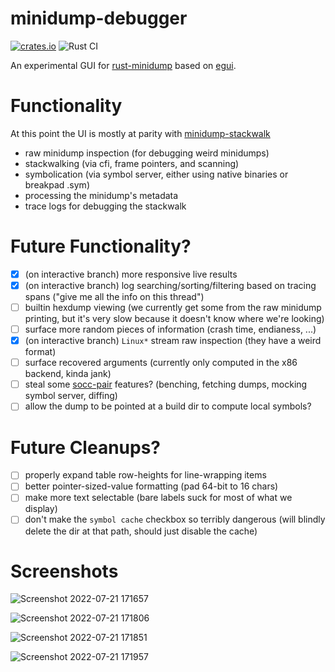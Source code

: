 # minidump-debugger

[![crates.io](https://img.shields.io/crates/v/minidump-debugger.svg)](https://crates.io/crates/minidump-debugger) ![Rust CI](https://github.com/Gankra/minidump-debugger/workflows/Rust/badge.svg?branch=main)


An experimental GUI for [rust-minidump](https://github.com/rust-minidump/rust-minidump) based on [egui](https://www.egui.rs/).

# Functionality

At this point the UI is mostly at parity with [minidump-stackwalk](https://github.com/rust-minidump/rust-minidump/tree/main/minidump-stackwalk)

* raw minidump inspection (for debugging weird minidumps)
* stackwalking (via cfi, frame pointers, and scanning)
* symbolication (via symbol server, either using native binaries or breakpad .sym)
* processing the minidump's metadata
* trace logs for debugging the stackwalk

# Future Functionality?

* [x] (on interactive branch) more responsive live results
* [x] (on interactive branch) log searching/sorting/filtering based on tracing spans ("give me all the info on this thread")
* [ ] builtin hexdump viewing (we currently get some from the raw minidump printing, but it's very slow because it doesn't know where we're looking)
* [ ] surface more random pieces of information (crash time, endianess, ...)
* [x] (on interactive branch) `Linux*` stream raw inspection (they have a weird format)
* [ ] surface recovered arguments (currently only computed in the x86 backend, kinda jank)
* [ ] steal some [socc-pair](https://github.com/Gankra/socc-pair/) features? (benching, fetching dumps, mocking symbol server, diffing)
* [ ] allow the dump to be pointed at a build dir to compute local symbols?

# Future Cleanups?

* [ ] properly expand table row-heights for line-wrapping items
* [ ] better pointer-sized-value formatting (pad 64-bit to 16 chars)
* [ ] make more text selectable (bare labels suck for most of what we display)
* [ ] don't make the `symbol cache` checkbox so terribly dangerous (will blindly delete the dir at that path, should just disable the cache)

# Screenshots

![Screenshot 2022-07-21 171657](https://user-images.githubusercontent.com/1136864/180317424-c6abb289-dc63-4aa7-a092-2e29b5fb88aa.png)

![Screenshot 2022-07-21 171806](https://user-images.githubusercontent.com/1136864/180317446-04be55aa-206c-4d84-b303-6bcbfb7068bc.png)

![Screenshot 2022-07-21 171851](https://user-images.githubusercontent.com/1136864/180317454-3f158dd7-47e2-455f-9847-e42e58a918a2.png)

![Screenshot 2022-07-21 171957](https://user-images.githubusercontent.com/1136864/180317467-bd2bfa4a-ecbb-4fcc-8b36-dfa807397e83.png)
